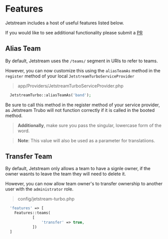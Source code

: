 # Features

  Jetstream includes a host of useful features listed below. 
  
  If you would like to see additional functionality please submit a [PR](https://github.com/laravel-turbo/jetstream-turbo)

## Alias Team

  By default, Jetstream uses the `/teams/` segment in URIs to refer to teams. 
  
  However, you can now customize this using the `aliasTeamAs` method in the `register` method of your local `JetstreamTurboServiceProvider`

> app/Providers/JetstreamTurboServiceProvider.php
```php
  JetstreamTurbo::aliasTeamAs('band');
```

  Be sure to call this method in the register method of your service provider, as Jetstream Trubo will not function correctly if it is called in the booted method. 
  
  > **Additionally**, make sure you pass the singular, lowercase form of the word.

  > **Note**: This value will also be used as a parameter for translatiions.  

  ## Transfer Team

  By default, Jetstream only allows a team to have a signle owner, if the owner wasnts to leave the team they will need to delete it.

  However, you can now allow team owner's to transfer ownership to another user with the `administrator` role.

> config/jetstream-turbo.php
```php
  'features' => [
    Features::teams(
            [
                'transfer' => true,
            ])
  ]
```
